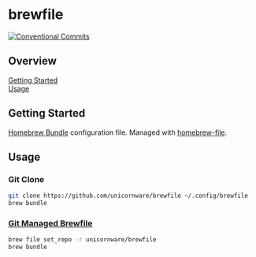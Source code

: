 # brewfile

[![Conventional Commits](https://img.shields.io/badge/Conventional%20Commits-1.0.0-yellow.svg)](https://conventionalcommits.org)

## Overview

[Getting Started](#getting-started)\
[Usage](#usage)

## Getting Started

[Homebrew Bundle][1] configuration file. Managed with [homebrew-file][2].

## Usage

### Git Clone

```zsh
git clone https://github.com/unicornware/brewfile ~/.config/brewfile
brew bundle
```

### [Git Managed Brewfile][3]

```zsh
brew file set_repo -r unicornware/brewfile
brew bundle
```

[1]: https://github.com/Homebrew/homebrew-bundle
[2]: https://github.com/rcmdnk/homebrew-file
[3]:
    https://homebrew-file.readthedocs.io/en/latest/usage.html#manage-brewfile-with-git
